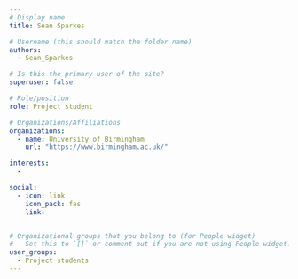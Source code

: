 ```yaml
---
# Display name
title: Sean Sparkes

# Username (this should match the folder name)
authors:
  - Sean_Sparkes

# Is this the primary user of the site?
superuser: false

# Role/position
role: Project student

# Organizations/Affiliations
organizations:
  - name: University of Birmingham
    url: "https://www.birmingham.ac.uk/"

interests:
  -

social:
  - icon: link
    icon_pack: fas
    link:


# Organizational groups that you belong to (for People widget)
#   Set this to `[]` or comment out if you are not using People widget.
user_groups:
  - Project students
---
```


